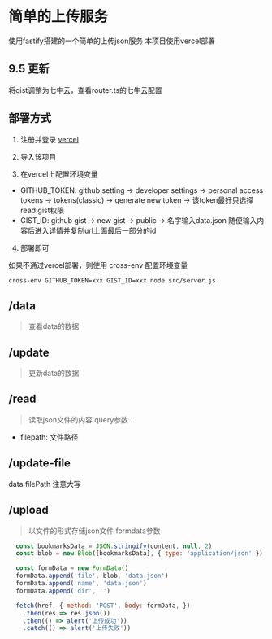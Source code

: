 # 简单的上传服务

使用fastify搭建的一个简单的上传json服务
本项目使用vercel部署

## 9.5 更新
将gist调整为七牛云，查看router.ts的七牛云配置

## 部署方式
1. 注册并登录 [vercel](https://vercel.com/)

2. 导入该项目

3. 在vercel上配置环境变量
  * GITHUB_TOKEN: github setting -> developer settings -> personal access tokens -> tokens(classic) -> generate new token -> 该token最好只选择read:gist权限
  * GIST_ID: github gist -> new gist -> public -> 名字输入data.json 随便输入内容后进入详情并复制url上面最后一部分的id

4. 部署即可

如果不通过vercel部署，则使用 cross-env 配置环境变量
```bash
cross-env GITHUB_TOKEN=xxx GIST_ID=xxx node src/server.js
```

## /data
> 查看data的数据

## /update
> 更新data的数据

## /read
> 读取json文件的内容
query参数：
* filepath: 文件路径

## /update-file
data
filePath 注意大写

## /upload
> 以文件的形式存储json文件
formdata参数
```js
  const bookmarksData = JSON.stringify(content, null, 2)
  const blob = new Blob([bookmarksData], { type: 'application/json' })

  const formData = new FormData()
  formData.append('file', blob, 'data.json')
  formData.append('name', 'data.json')
  formData.append('dir', '')

  fetch(href, { method: 'POST', body: formData, })
    .then(res => res.json())
    .then(() => alert('上传成功'))
    .catch(() => alert('上传失败'))
```